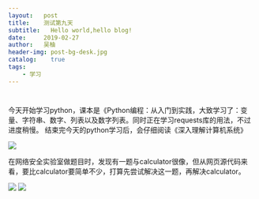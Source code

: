 ```yaml
---
layout:   post
title:    测试第九天
subtitle:   Hello world,hello blog!
date:     2019-02-27
author:   吴柚
header-img: post-bg-desk.jpg
catalog:    true
tags:
    - 学习
---
```

#
今天开始学习python，课本是《Python编程：从入门到实践，大致学习了：变量、字符串、数字、列表以及数字列表。同时正在学习requests库的用法，不过进度稍慢。
结束完今天的python学习后，会仔细阅读《深入理解计算机系统》

![](https://i.loli.net/2019/02/27/5c769942726ab.png)

在网络安全实验室做题目时，发现有一题与calculator很像，但从网页源代码来看，要比calculator要简单不少，打算先尝试解决这一题，再解决calculator。

![](https://i.loli.net/2019/02/27/5c769945ab396.png)
![](https://i.loli.net/2019/02/27/5c76994740020.png)
